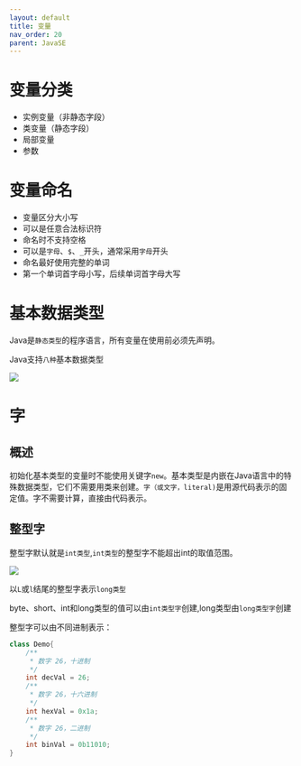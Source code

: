 ```yaml
---
layout: default
title: 变量
nav_order: 20
parent: JavaSE
---
```


# 变量分类

- 实例变量（非静态字段）
- 类变量（静态字段）
- 局部变量
- 参数

# 变量命名

- 变量区分大小写
- 可以是任意合法标识符
- 命名时不支持空格
- 可以是`字母`、`$`、`_`开头，通常采用`字母`开头
- 命名最好使用完整的单词
- 第一个单词首字母小写，后续单词首字母大写

# 基本数据类型

Java是`静态类型`的程序语言，所有变量在使用前必须先声明。

Java支持`八种`基本数据类型

![](https://cdn.jsdelivr.net/gh/guosonglu/images@master/blog-img/20220830111703.png)

# 字

## 概述

初始化基本类型的变量时不能使用关键字`new`。基本类型是内嵌在Java语言中的特殊数据类型，它们不需要用类来创建。`字（或文字，literal)`是用源代码表示的固定值。字不需要计算，直接由代码表示。

## 整型字

整型字默认就是`int类型`,`int类型`的整型字不能超出int的取值范围。

![](https://cdn.jsdelivr.net/gh/guosonglu/images@master/blog-img/20220908101743.png)

以`L`或`l`结尾的整型字表示`long类型`

byte、short、int和long类型的值可以由`int类型字`创建,long类型由`long类型字`创建



整型字可以由不同进制表示：

```java
class Demo{
    /**
     * 数字 26，十进制
     */
    int decVal = 26;
    /**
     * 数字 26，十六进制
     */
    int hexVal = 0x1a;
    /**
     * 数字 26，二进制
     */
    int binVal = 0b11010;
}
```
